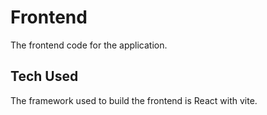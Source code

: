 # Frontend
The frontend code for the application.

## Tech Used
The framework used to build the frontend is React with vite.
